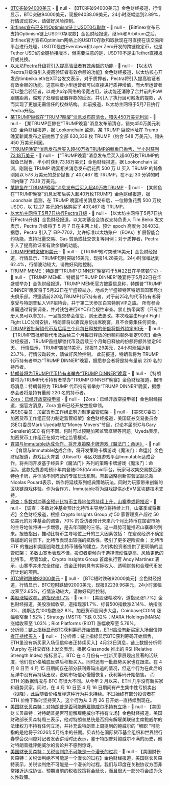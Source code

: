 - [BTC突破94000美元]() - 📰 null - 【BTC突破94000美元】金色财经报道，行情显示，BTC突破94000美元，现报94038.09美元，24小时涨幅达到2.89%，行情波动较大，请做好风险控制。
- [Bitfinex宣布已支持Optimism链上USDT0存取款](https://blog.bitfinex.com/media-releases/bitfinex-launches-support-for-usdt0-on-optimism/) - 📰 null - 【Bitfinex宣布已支持Optimism链上USDT0存取款】金色财经报道，继Ink和Arbitrum之后，Bitfinex官方宣布Optimism网络上的USDT0存款和取款现在可直接在该交易所平台进行处理，USDT0是由Everdawn和Layer Zero开发的跨链稳定币，也是Tether USDt的全链桥接版本，但需要注意的是，USDT0不是由Tether直接发行或兑换。
- [以太坊Pectra升级将引入提高验证者有效余额的功能](https://x.com/TimBeiko/status/1915065510313746697) - 📰 null - 【以太坊Pectra升级将引入提高验证者有效余额的功能】金色财经报道，以太坊核心开发员timbeiko.eth在X平台发文表示，对于质押者，Pectra将引入提高验证者有效余额的功能。这意味着小型运营者可以直接进行质押增值，而大型运营者可以整合验证者，以减少p2p网络的带宽占用，该功能还消除了合并前的PoW跟随距离，缩短了处理验证器存款的延迟，并引入了执行层可触发的提款，从而实现了更加无需信任的权益结构。 
此前报道，以太坊主网将于5月7日执行Pectra升级。
- [某TRUMP巨鲸在“TRUMP晚宴”消息发布前清仓，错失450万美元利润](https://x.com/lookonchain/status/1915084361751499178) - 📰 null - 【某TRUMP巨鲸在“TRUMP晚宴”消息发布前清仓，错失450万美元利润】金色财经报道，据 Lookonchain 监测，某 TRUMP 巨鲸地址在 Trump 晚宴新闻发布之前抛售了全部 630,339 枚 TRUMP（约合 548 万美元）。错失 450 万美元利润。
- [“TRUMP晚宴”消息发布后买入超40万枚TRUMP的鲸鱼已抛售，半小时获利73.18万美元](https://x.com/lookonchain/status/1915085766461673523) - 📰 null - 【“TRUMP晚宴”消息发布后买入超40万枚TRUMP的鲸鱼已抛售，半小时获利73.18万美元】金色财经报道，据 Lookonchain 监测，刚刚在 TRUMP 晚宴相关消息发布后花费 500 万 U 买入 TRUMP 的鲸鱼刚刚以 573 万美元的总价抛售了 407,467 枚 TRUMP，在不到 30 分钟的时间内赚了 73.18 万美元。
- [某鲸鱼在“TRUMP晚宴”消息发布后买入超40万枚TRUMP](https://x.com/lookonchain/status/1915080262758871484) - 📰 null - 【某鲸鱼在“TRUMP晚宴”消息发布后买入超40万枚TRUMP】金色财经报道，据 Loonchain 监测，在 TRUMP 晚宴相关消息发布后，一位鲸鱼花费 500 万枚 USDC，以 12.27 美元的价格购买了 407,467 枚 TRUMP。
- [以太坊主网将于5月7日执行Pectra升级](https://x.com/TimBeiko/status/1915064357823934944) - 📰 null - 【以太坊主网将于5月7日执行Pectra升级】金色财经报道，以太坊基金会协议支持负责人 Tim Beiko 发文表示，Pectra 升级将于 5 月 7 日在主网上线，预计 epoch 高度为 364032。 
据悉，Pectra 引入了 EIP-7702，允许标准以太坊账户（EOAs）扩展智能合约功能，支持批量交易、Gas 赞助或社交恢复等用例；对于质押者，Pectra 引入了提高验证者有效余额的功能。
- [TRUMP短时突破16美元]() - 📰 null - 【TRUMP短时突破16美元】金色财经报道，行情显示，TRUMP短时突破16美元，现报14.28美元，24小时涨幅达到62.4%，行情波动较大，请做好风险控制。
- [TRUMP MEME：特朗普“TRUMP DINNER”晚宴将于5月22日在华盛顿举办]() - 📰 null - 【TRUMP MEME：特朗普“TRUMP DINNER”晚宴将于5月22日在华盛顿举办】金色财经报道，TRUMP MEME官方披露信息称，特朗普“TRUMP DINNER”晚宴将于5月22日在华盛顿举办，地点为华盛顿特区特朗普国家高尔夫俱乐部。将邀请前220名TRUMP代币持有者，对于前25名的代币持有者将享受与特朗普私人VIP招待会，并于第二天参加白宫特别VIP之旅。 
所有参会者需通过背景调查，并对钱包进行KYC和合规性审查。禁止携带宾客（只有注册人员可以参加），一旦提交参会信息，则无法更改。本次晚宴由Fight Fight Fight LLC公司安排，特朗普将以嘉宾身份出席晚宴，且不会募集任何资金。
- [TRUMP首批解锁代币及后续三个月每日释放的份额将额外锁定90天]() - 📰 null - 【TRUMP首批解锁代币及后续三个月每日释放的份额将额外锁定90天】金色财经报道，TRUMP首批解锁代币及后续三个月每日释放的份额将额外锁定90天。 
行情显示，TRUMP突破11美元，现报11.29美元，24小时涨幅达到23.7%，行情波动较大，请做好风险控制。 
此前报道，特朗普将为 TRUMP 代币持有者举办“TRUMP DINNER”晚宴，据悉参会者将是持有量前 220 名的持币者。
- [特朗普将为TRUMP代币持有者举办“TRUMP DINNER”晚宴](https://x.com/AggrNews/status/1915071960620437775) - 📰 null - 【特朗普将为TRUMP代币持有者举办“TRUMP DINNER”晚宴】金色财经报道，据市场消息：特朗普将为 TRUMP 代币持有者举办“TRUMP DINNER”晚宴，据悉参会者将是持有量前 220 名的持币者。
- [Zora：已经开放空投申领]() - 📰 null - 【Zora：已经开放空投申领】金色财经报道，据官方消息，Zora 宣布已经开放空投申领。
- [美SEC委员：加密货币工作组正努力制定监管框架](https://www.cnbc.com/video/2025/04/23/sec-commissioner-uyeda-crypto-task-force-working-hard-on-regulatory-framework.html) - 📰 null - 【美SEC委员：加密货币工作组正努力制定监管框架】金色财经报道，美国证券交易委员会(SEC)委员Mark Uyeda参加“Money Movers”节目，讨论本届SEC与Gary Gensler的SEC 有何不同、何时可以预期加密监管框架等问题。Uyeda表示，加密货币工作组正在努力制定监管框架。
- [育碧与Immutable达成合作，将开发策略卡牌游戏《魔法门：命运》](https://decrypt.co/315952/ubisoft-might-magic-ethereum-immutable-game) - 📰 null - 【育碧与Immutable达成合作，将开发策略卡牌游戏《魔法门：命运》】金色财经报道，游戏巨头育碧（Ubisoft）与区块链游戏平台Immutable达成合作，将共同开发基于经典IP《魔法门》系列的策略卡牌游戏《魔法门：命运》。这款免费游戏预计年内登陆iOS和Android平台，玩家可收集交易数百张特色卡牌，并体验不同阵营的专属玩法机制。育碧战略创新实验室副总裁Nicolas Pouard表示，新作将延续系列经典策略玩法，同时为玩家带来创新的区块链游戏体验。作为合作方，Immutable将为游戏提供zkEVM区块链技术支持。
- [调查：多数对冲基金预计比特币主导地位将持续上升，山寨季或将推迟](https://www.dlnews.com/articles/markets/report-shows-hedge-funds-fading-altcoins-for-bitcoin/?utm_source=twitter&utm_medium=organic_social&utm_campaign=) - 📰 null - 【调查：多数对冲基金预计比特币主导地位将持续上升，山寨季或将推迟】金色财经报道，根据 Crypto Insights Group 对 50 家管理资产超过 50 亿美元的对冲基金的调查，70% 的受访者预计未来六个月比特币在加密市场的主导地位将进一步增强，是去年同期的三倍。这一趋势可能推迟山寨季的到来。报告指出，推动比特币主导地位上升的三大因素包括： 
在宏观经济不确定性加剧的背景下，比特币表现出较强的抗跌性，吸引了更多避险资金； 
比特币 ETF 的推出和美国战略性比特币储备的建立，为机构投资者提供了更明确的监管框架； 
多数山寨币表现不佳，投资者更倾向于选择流动性更高、风险更低的比特币。 
尽管如此，Crypto Insights Group 首席执行官 Andy Martinez 表示，山寨季并未完全终结，资金正转向具有实际收入、透明财务和合理代币发行计划的项目。
- [BTC短时跌破92000美元]() - 📰 null - 【BTC短时跌破92000美元】金色财经报道，行情显示，BTC短时跌破92000美元，现报92239.96美元，24小时涨幅收窄至2.65%，行情波动较大，请做好风险控制。
- [美股涨幅收窄，道指现涨1.7%]() - 📰 null - 【美股涨幅收窄，道指现涨1.7%】金色财经报道，美股涨幅收窄，道指现涨1.7%、标普500指数涨2.14%、纳指涨3%、纳斯达克100指数涨2.8%。加密货币股同步大盘，Coinbase(COIN) 涨幅收窄至 1.52%；Strategy (MSTR) 下跌 0.32%；MARA Holdings(MARA) 涨幅收窄至 1.03%；Riot Platforms (RIOT) 涨幅收窄至 5.76%。
- [分析师：链上指标显示BTC获利筹码开始惜售，ETH虽没有新买家入场但信仰者正持续买入](https://x.com/Murphychen888/status/1915063103303352534) - 📰 null - 【分析师：链上指标显示BTC获利筹码开始惜售，ETH虽没有新买家入场但信仰者正持续买入】4月23日消息，链上数据分析师 Murphy 在社交媒体上发文表示，根据 Glassnode 推出的 RSI (Relative Strength Index) 指标显示，BTC 在 4 月份有一批新买家展现出显著的活跃度，他们在价格触底反弹后积极买入。同时还有一批趋势买家也在跟进。在 4 月 8 日至 4 月 15 日期间存在部分获利筹码出逃的情况，但这个行为在此后的反弹中没有再持续出现，说明市场信心慢慢恢复，获利筹码开始惜售。 
而 ETH 的数据情况与 BTC 有很大不同。从今年 2 月以来，ETH 几乎没有新买家和趋势买家。同时，在 4 月 10 日至 4 月 16 日期间有产生集中性亏损卖出（投降），此后随着价格反弹这种行为并未持续。不过始终有部分投资者在 ETH 价格下跌时坚持买入，这个行为从 3 月 26 日开始一直持续到现在。
- [美国财长贝森特：对特朗普是否可能解雇鲍威尔不持有立场](https://flash.jin10.com/detail/20250423232531950800) - 📰 null - 【美国财长贝森特：对特朗普是否可能解雇鲍威尔不持有立场】金色财经报道，美国财政部长贝森特周三表示，他对特朗普总统是否拥有解雇美联储主席鲍威尔的法律权力不持有任何立场，并补充说特朗普上周提到的鲍威尔的 “解职 ”可能指的是他将于2026年5月结束的任期。贝森特在国际货币基金组织和世界银行春季会议间隙对记者发表讲话时还表示，鉴于特朗普对鲍威尔不满的历史，他对特朗普批评鲍威尔的言论并不感到惊讶。
- [美国财长贝森特：关税谈判绝不可能是一个漫长的过程](https://flash.jin10.com/detail/20250423232359662800) - 📰 null - 【美国财长贝森特：关税谈判绝不可能是一个漫长的过程】金色财经报道，美国财长贝森特表示，关税谈判绝不可能是一个漫长的过程。我们与印度在关税协议方面非常接近达成协议。预期当前的税收政策将会延长，而且很大一部分将会成为永久性政策。
